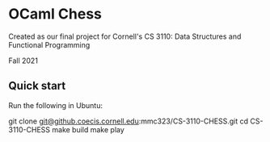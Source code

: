 # OCaml Chess
Created as our final project for Cornell's CS 3110: Data Structures and Functional Programming

Fall 2021

## Quick start
Run the following in Ubuntu:

git clone git@github.coecis.cornell.edu:mmc323/CS-3110-CHESS.git
cd CS-3110-CHESS
make build
make play